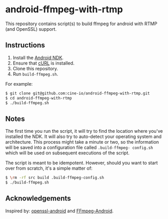 # android-ffmpeg-with-rtmp

This repository contains script(s) to build ffmpeg for android with RTMP (and OpenSSL) support.

## Instructions

1. Install the [Android NDK][android-ndk].
2. Ensure that [cURL][cURL] is installed.
3. Clone this repository.
4. Run `build-ffmpeg.sh`.

For example:

```bash
$ git clone git@github.com:cine-io/android-ffmpeg-with-rtmp.git
$ cd android-ffmpeg-with-rtmp
$ ./build-ffmpeg.sh
```

## Notes

The first time you run the script, it will try to find the location where
you've installed the NDK. It will also try to auto-detect your operating
system and architecture. This process might take a minute or two, so the
information will be saved into a configuration file called `.build-ffmpeg-
config.sh` which will be used on subsequent executions of the script.

The script is meant to be idempotent. However, should you want to start over
from scratch, it's a simple matter of:

```bash
$ \rm -rf src build .build-ffmpeg-config.sh
$ ./build-ffmpeg.sh
```

## Acknowledgements

Inspired by: [openssl-android][openssl-android] and [FFmpeg-Android][FFmpeg-Android].


<!-- external links -->
[openssl-android]:https://github.com/guardianproject/openssl-android
[FFmpeg-Android]:https://github.com/OnlyInAmerica/FFmpeg-Android
[android-ndk]:https://developer.android.com/tools/sdk/ndk/index.html
[cURL]:http://curl.haxx.se/